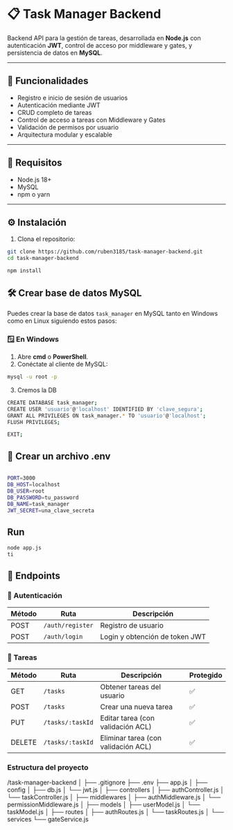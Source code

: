 # 📋 Task Manager Backend

Backend API para la gestión de tareas, desarrollada en **Node.js** con autenticación **JWT**, control de acceso por middleware y gates, y persistencia de datos en **MySQL**.

---

## 🚀 Funcionalidades

- Registro e inicio de sesión de usuarios
- Autenticación mediante JWT
- CRUD completo de tareas
- Control de acceso a tareas con Middleware y Gates
- Validación de permisos por usuario
- Arquitectura modular y escalable

---

## 🧾 Requisitos

- Node.js 18+
- MySQL
- npm o yarn

---

## ⚙️ Instalación

1. Clona el repositorio:

```bash
git clone https://github.com/ruben3185/task-manager-backend.git
cd task-manager-backend

npm install
```

## 🛠 Crear base de datos MySQL

Puedes crear la base de datos `task_manager` en MySQL tanto en Windows como en Linux siguiendo estos pasos:

### 🪟 En Windows

1. Abre **cmd** o **PowerShell**.
2. Conéctate al cliente de MySQL:

```bash
mysql -u root -p
```

3. Cremos la DB 

```bash
CREATE DATABASE task_manager;
CREATE USER 'usuario'@'localhost' IDENTIFIED BY 'clave_segura';
GRANT ALL PRIVILEGES ON task_manager.* TO 'usuario'@'localhost';
FLUSH PRIVILEGES;

EXIT;
```


## 🧾 Crear un archivo .env 

```bash

PORT=3000
DB_HOST=localhost
DB_USER=root
DB_PASSWORD=tu_password
DB_NAME=task_manager
JWT_SECRET=una_clave_secreta

```


## Run 
```bash
node app.js
ti
```

## 📨 Endpoints

### 🔐 Autenticación

| Método | Ruta           | Descripción                  |
|--------|----------------|------------------------------|
| POST   | `/auth/register` | Registro de usuario          |
| POST   | `/auth/login`    | Login y obtención de token JWT |

### 📝 Tareas

| Método | Ruta             | Descripción                          | Protegido |
|--------|------------------|--------------------------------------|-----------|
| GET    | `/tasks`         | Obtener tareas del usuario           | ✅        |
| POST   | `/tasks`         | Crear una nueva tarea                | ✅        |
| PUT    | `/tasks/:taskId` | Editar tarea (con validación ACL)    | ✅        |
| DELETE | `/tasks/:taskId` | Eliminar tarea (con validación ACL)  | ✅        |


### Estructura del proyecto

/task-manager-backend
│
├── .gitignore
├── .env
├── app.js
│
├── config
│   ├── db.js
│   └── jwt.js
│
├── controllers
│   ├── authController.js
│   └── taskController.js
│
├── middlewares
│   ├── authMiddleware.js
│   └── permissionMiddleware.js
│
├── models
│   ├── userModel.js
│   └── taskModel.js
│
├── routes
│   ├── authRoutes.js
│   └── taskRoutes.js
│
└── services
    └── gateService.js

